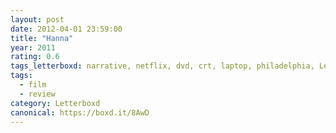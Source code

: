 ```yaml
---
layout: post 
date: 2012-04-01 23:59:00
title: "Hanna"
year: 2011
rating: 0.6
tags_letterboxd: narrative, netflix, dvd, crt, laptop, philadelphia, Leah
tags:
  - film
  - review
category: Letterboxd
canonical: https://boxd.it/8AwD
---
```

